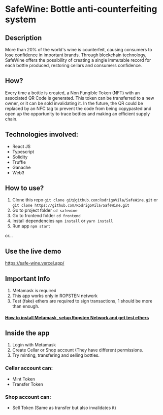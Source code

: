 # SafeWine: Bottle anti-counterfeiting system

## Description

More than 20% of the world's wine is counterfeit, causing consumers to lose confidence in important brands.
Through blockchain technology, SafeWine offers the possibility of creating a single immutable record for each bottle produced, restoring cellars and consumers confidence.

## How?

Every time a bottle is created, a Non Fungible Token (NFT) with an associated QR Code is generated. This token can be transferred to a new owner, or it can be sold invalidating it.
In the future, the QR could be replaced by an NFC tag to prevent the code from being copypasted and open up the opportunity to trace bottles and making an efficient supply chain.

## Technologies involved:

* React JS
* Typescript
* Solidity
* Truffle
* Ganache
* Web3

## How to use?
1) Clone this repo `git clone git@github.com:RodrigoVila/SafeWine.git` or `git clone https://github.com/RodrigoVila/SafeWine.git`
2) Go to project folder `cd safewine`
3) Go to frontend folder `cd frontend`
5) Install dependencies `npm install` or `yarn install`
6) Run app `npm start`

or...

## Use the live demo
https://safe-wine.vercel.app/

## Important Info
1) Metamask is required
2) This app works only in ROPSTEN network
3) Test (fake) ethers are required to sign transactions, 1 should be more than enough. 


#### [How to install Metamask, setup Ropsten Network and get test ethers](https://devtonight.com/posts/metamask-testnet-wallet-setup-for-blockchain-development#:~:text=Add%20Custom%20Testnet%20Networks%20To,%2C%20RPC%20URL%2C%20chain%20ID)

## Inside the app
1) Login with Metamask
2) Create Cellar or Shop account (They have different permissions.
3) Try minting, transfering and selling bottles.

### Cellar account can:
* Mint Token
* Transfer Token

### Shop account can:
* Sell Token (Same as transfer but also invalidates it)

